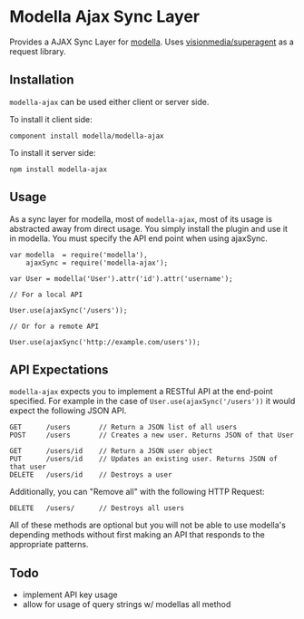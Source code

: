 # Modella Ajax Sync Layer

Provides a AJAX Sync Layer for [modella](https://github.com/modella/modella). Uses [visionmedia/superagent](https://github.com/visionmedia/superagent) as a request library.

## Installation

`modella-ajax` can be used either client or server side. 

To install it client side:

    component install modella/modella-ajax

To install it server side:

    npm install modella-ajax


## Usage

As a sync layer for modella, most of `modella-ajax`, most of its usage is abstracted away from direct usage. You simply install
the plugin and use it in modella. You must specify the API end point when using ajaxSync.

    var modella  = require('modella'),
        ajaxSync = require('modella-ajax');

    var User = modella('User').attr('id').attr('username');

    // For a local API

    User.use(ajaxSync('/users'));

    // Or for a remote API

    User.use(ajaxSync('http://example.com/users'));

## API Expectations

`modella-ajax` expects you to implement a RESTful API at the end-point specified. For example in the case of `User.use(ajaxSync('/users'))` it would expect the following JSON API.

    GET      /users       // Return a JSON list of all users
    POST     /users       // Creates a new user. Returns JSON of that User

    GET      /users/id    // Return a JSON user object
    PUT      /users/id    // Updates an existing user. Returns JSON of that user
    DELETE   /users/id    // Destroys a user

Additionally, you can "Remove all" with the following HTTP Request:

    DELETE   /users/      // Destroys all users

All of these methods are optional but you will not be able to use modella's depending methods without first making an API
that responds to the appropriate patterns.


## Todo

- implement API key usage
- allow for usage of query strings w/ modellas all method
